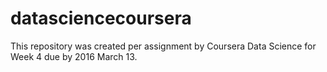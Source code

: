 # datasciencecoursera
This repository was created per assignment by Coursera Data Science for Week 4 due by 2016 March 13.
